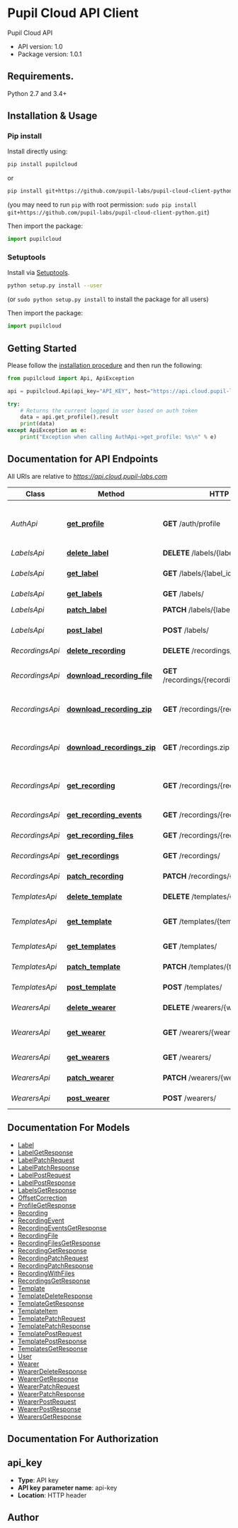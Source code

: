 # Pupil Cloud API Client

Pupil Cloud API

- API version: 1.0
- Package version: 1.0.1

## Requirements.

Python 2.7 and 3.4+

## Installation & Usage

### Pip install

Install directly using:

```sh
pip install pupilcloud
```

or

```sh
pip install git+https://github.com/pupil-labs/pupil-cloud-client-python.git
```

(you may need to run `pip` with root permission: `sudo pip install git+https://github.com/pupil-labs/pupil-cloud-client-python.git`)

Then import the package:

```python
import pupilcloud
```

### Setuptools

Install via [Setuptools](http://pypi.python.org/pypi/setuptools).

```sh
python setup.py install --user
```

(or `sudo python setup.py install` to install the package for all users)

Then import the package:

```python
import pupilcloud
```

## Getting Started

Please follow the [installation procedure](#installation--usage) and then run the following:

```python
from pupilcloud import Api, ApiException

api = pupilcloud.Api(api_key="API_KEY", host="https://api.cloud.pupil-labs.com")

try:
    # Returns the current logged in user based on auth token
    data = api.get_profile().result
    print(data)
except ApiException as e:
    print("Exception when calling AuthApi->get_profile: %s\n" % e)

```

## Documentation for API Endpoints

All URIs are relative to _https://api.cloud.pupil-labs.com_

| Class           | Method                                                                       | HTTP request                                        | Description                                            |
| --------------- | ---------------------------------------------------------------------------- | --------------------------------------------------- | ------------------------------------------------------ |
| _AuthApi_       | [**get_profile**](docs/AuthApi.md#get_profile)                               | **GET** /auth/profile                               | Returns the current logged in user based on auth token |
| _LabelsApi_     | [**delete_label**](docs/LabelsApi.md#delete_label)                           | **DELETE** /labels/{label_id}                       | Delete a label                                         |
| _LabelsApi_     | [**get_label**](docs/LabelsApi.md#get_label)                                 | **GET** /labels/{label_id}                          | Returns a label with {label_id}                        |
| _LabelsApi_     | [**get_labels**](docs/LabelsApi.md#get_labels)                               | **GET** /labels/                                    | List all labels                                        |
| _LabelsApi_     | [**patch_label**](docs/LabelsApi.md#patch_label)                             | **PATCH** /labels/{label_id}                        | Update a label                                         |
| _LabelsApi_     | [**post_label**](docs/LabelsApi.md#post_label)                               | **POST** /labels/                                   | Create a new label                                     |
| _RecordingsApi_ | [**delete_recording**](docs/RecordingsApi.md#delete_recording)               | **DELETE** /recordings/{recording_id}               | Delete a recording                                     |
| _RecordingsApi_ | [**download_recording_file**](docs/RecordingsApi.md#download_recording_file) | **GET** /recordings/{recording_id}/files/{filename} | Download a recording&#39;s file                        |
| _RecordingsApi_ | [**download_recording_zip**](docs/RecordingsApi.md#download_recording_zip)   | **GET** /recordings/{recording_id}.zip              | Download recording files as a zip file                 |
| _RecordingsApi_ | [**download_recordings_zip**](docs/RecordingsApi.md#download_recordings_zip) | **GET** /recordings.zip                             | Download multiple recordings in zip archive            |
| _RecordingsApi_ | [**get_recording**](docs/RecordingsApi.md#get_recording)                     | **GET** /recordings/{recording_id}                  | Returns a recording with {recording_id}                |
| _RecordingsApi_ | [**get_recording_events**](docs/RecordingsApi.md#get_recording_events)       | **GET** /recordings/{recording_id}/events           | List recording events                                  |
| _RecordingsApi_ | [**get_recording_files**](docs/RecordingsApi.md#get_recording_files)         | **GET** /recordings/{recording_id}/files            | List recording files                                   |
| _RecordingsApi_ | [**get_recordings**](docs/RecordingsApi.md#get_recordings)                   | **GET** /recordings/                                | List all recordings                                    |
| _RecordingsApi_ | [**patch_recording**](docs/RecordingsApi.md#patch_recording)                 | **PATCH** /recordings/{recording_id}                | Update a recording                                     |
| _TemplatesApi_  | [**delete_template**](docs/TemplatesApi.md#delete_template)                  | **DELETE** /templates/{template_id}                 | Delete a template                                      |
| _TemplatesApi_  | [**get_template**](docs/TemplatesApi.md#get_template)                        | **GET** /templates/{template_id}                    | Returns a template with {template_id}                  |
| _TemplatesApi_  | [**get_templates**](docs/TemplatesApi.md#get_templates)                      | **GET** /templates/                                 | List all templates                                     |
| _TemplatesApi_  | [**patch_template**](docs/TemplatesApi.md#patch_template)                    | **PATCH** /templates/{template_id}                  | Update a template                                      |
| _TemplatesApi_  | [**post_template**](docs/TemplatesApi.md#post_template)                      | **POST** /templates/                                | Create a new template                                  |
| _WearersApi_    | [**delete_wearer**](docs/WearersApi.md#delete_wearer)                        | **DELETE** /wearers/{wearer_id}                     | Delete a wearer                                        |
| _WearersApi_    | [**get_wearer**](docs/WearersApi.md#get_wearer)                              | **GET** /wearers/{wearer_id}                        | Returns a wearer with {wearer_id}                      |
| _WearersApi_    | [**get_wearers**](docs/WearersApi.md#get_wearers)                            | **GET** /wearers/                                   | List all wearers                                       |
| _WearersApi_    | [**patch_wearer**](docs/WearersApi.md#patch_wearer)                          | **PATCH** /wearers/{wearer_id}                      | Update a wearer                                        |
| _WearersApi_    | [**post_wearer**](docs/WearersApi.md#post_wearer)                            | **POST** /wearers/                                  | Create a new wearer                                    |

## Documentation For Models

- [Label](docs/Label.md)
- [LabelGetResponse](docs/LabelGetResponse.md)
- [LabelPatchRequest](docs/LabelPatchRequest.md)
- [LabelPatchResponse](docs/LabelPatchResponse.md)
- [LabelPostRequest](docs/LabelPostRequest.md)
- [LabelPostResponse](docs/LabelPostResponse.md)
- [LabelsGetResponse](docs/LabelsGetResponse.md)
- [OffsetCorrection](docs/OffsetCorrection.md)
- [ProfileGetResponse](docs/ProfileGetResponse.md)
- [Recording](docs/Recording.md)
- [RecordingEvent](docs/RecordingEvent.md)
- [RecordingEventsGetResponse](docs/RecordingEventsGetResponse.md)
- [RecordingFile](docs/RecordingFile.md)
- [RecordingFilesGetResponse](docs/RecordingFilesGetResponse.md)
- [RecordingGetResponse](docs/RecordingGetResponse.md)
- [RecordingPatchRequest](docs/RecordingPatchRequest.md)
- [RecordingPatchResponse](docs/RecordingPatchResponse.md)
- [RecordingWithFiles](docs/RecordingWithFiles.md)
- [RecordingsGetResponse](docs/RecordingsGetResponse.md)
- [Template](docs/Template.md)
- [TemplateDeleteResponse](docs/TemplateDeleteResponse.md)
- [TemplateGetResponse](docs/TemplateGetResponse.md)
- [TemplateItem](docs/TemplateItem.md)
- [TemplatePatchRequest](docs/TemplatePatchRequest.md)
- [TemplatePatchResponse](docs/TemplatePatchResponse.md)
- [TemplatePostRequest](docs/TemplatePostRequest.md)
- [TemplatePostResponse](docs/TemplatePostResponse.md)
- [TemplatesGetResponse](docs/TemplatesGetResponse.md)
- [User](docs/User.md)
- [Wearer](docs/Wearer.md)
- [WearerDeleteResponse](docs/WearerDeleteResponse.md)
- [WearerGetResponse](docs/WearerGetResponse.md)
- [WearerPatchRequest](docs/WearerPatchRequest.md)
- [WearerPatchResponse](docs/WearerPatchResponse.md)
- [WearerPostRequest](docs/WearerPostRequest.md)
- [WearerPostResponse](docs/WearerPostResponse.md)
- [WearersGetResponse](docs/WearersGetResponse.md)

## Documentation For Authorization

## api_key

- **Type**: API key
- **API key parameter name**: api-key
- **Location**: HTTP header

## Author
